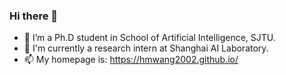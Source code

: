 ### Hi there 👋

- 🔭 I’m a Ph.D student in School of Artificial Intelligence, SJTU.
- 🌱 I'm currently a research intern at Shanghai AI Laboratory.
- 📫 My homepage is: https://hmwang2002.github.io/
